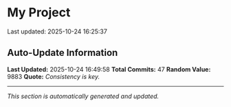 # My Project


Last updated: 2025-10-24 16:25:37















































## Auto-Update Information

**Last Updated:** 2025-10-24 16:49:58
**Total Commits:** 47
**Random Value:** 9883
**Quote:** _Consistency is key._

---
_This section is automatically generated and updated._